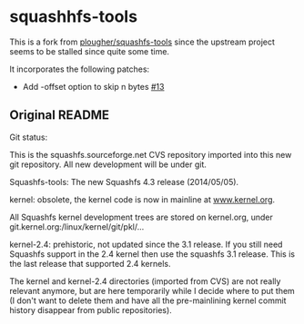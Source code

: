 # squashhfs-tools

This is a fork from [plougher/squashfs-tools](https://github.com/plougher/squashfs-tools) since the upstream project seems to be stalled since quite some time.

It incorporates the following patches:
 * Add -offset option to skip n bytes [#13](https://github.com/plougher/squashfs-tools/pull/13)

## Original README

Git status:

This is the squashfs.sourceforge.net CVS repository imported into this
new git repository.  All new development will be under git.

Squashfs-tools: The new Squashfs 4.3 release (2014/05/05).

kernel: obsolete, the kernel code is now in mainline at www.kernel.org.

All Squashfs kernel development trees are stored on kernel.org,
under git.kernel.org:/linux/kernel/git/pkl/...

kernel-2.4: prehistoric, not updated since the 3.1 release.  If you still need
Squashfs support in the 2.4 kernel then use the squashfs 3.1 release.  This
is the last release that supported 2.4 kernels.

The kernel and kernel-2.4 directories (imported from CVS) are not really
relevant anymore, but are here temporarily while I decide where to put
them (I don't want to delete them and have all the pre-mainlining
kernel commit history disappear from public repositories).

